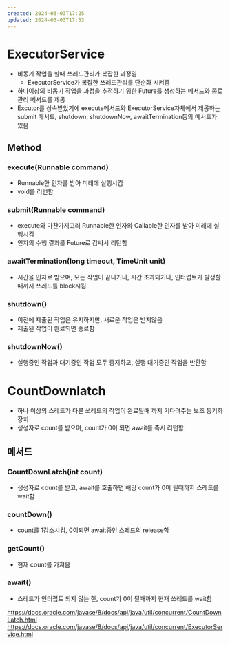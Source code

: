 ```yaml
---
created: 2024-03-03T17:25
updated: 2024-03-03T17:53
---
```

# ExecutorService
- 비동기 작업을 할때 쓰레드관리가 복잡한 과정임
	- ExecutorService가 복잡한 쓰레드관리를 단순화 시켜줌
- 하나이상의 비동기 작업을 과정을 추적하기 위한 Future를 생성하는 메서드와 종료관리 메서드를 제공
- Excutor를 상속받았기에 execute메서드와 ExecutorService자체에서 제공하는 submit 메서드, shutdown, shutdownNow, awaitTermination등의 메서드가 있음
## Method
### execute(Runnable command)
- Runnable한 인자를 받아 미래에 실행시킴
- void를 리턴함

### submit(Runnable command)
- execute와 마찬가지고러 Runnable한 인자와 Callable한 인자를 받아 미래에 실행시킴
- 인자의 수행 결과를 Future로 감싸서 리턴함

### awaitTermination(long timeout, TimeUnit unit)
- 시간을 인자로 받으며, 모든 작업이 끝나거나, 시간 초과되거나, 인터럽트가 발생할때까지 쓰레드를 block시킴

### shutdown()
- 이전에 제출된 작업은 유지하지만, 새로운 작업은 받지않음
- 제출된 작업이 완료되면 종료함

### shutdownNow()
- 실행중인 작업과 대기중인 작업 모두 중지하고, 실행 대기중인 작업을 반환함

# CountDownlatch
- 하나 이상의 스레드가 다른 쓰레드의 작업이 완료될때 까지 기다려주는 보조 동기화 장치
- 생성자로 count를 받으며, count가 0이 되면 await를 즉시 리턴함

## 메서드
### CountDownLatch(int count)
- 생성자로 count를 받고, await를 호출하면 해당 count가 0이 될때까지 스레드를 wait함

### countDown()
- count를 1감소시킴, 0이되면 await중인 스레드의 release함

### getCount()
- 현재 count를 가져옴

### await()
- 스레드가 인터럽트 되지 않는 한, count가 0이 될때까지 현재 쓰레드를 wait함


https://docs.oracle.com/javase/8/docs/api/java/util/concurrent/CountDownLatch.html
https://docs.oracle.com/javase/8/docs/api/java/util/concurrent/ExecutorService.html